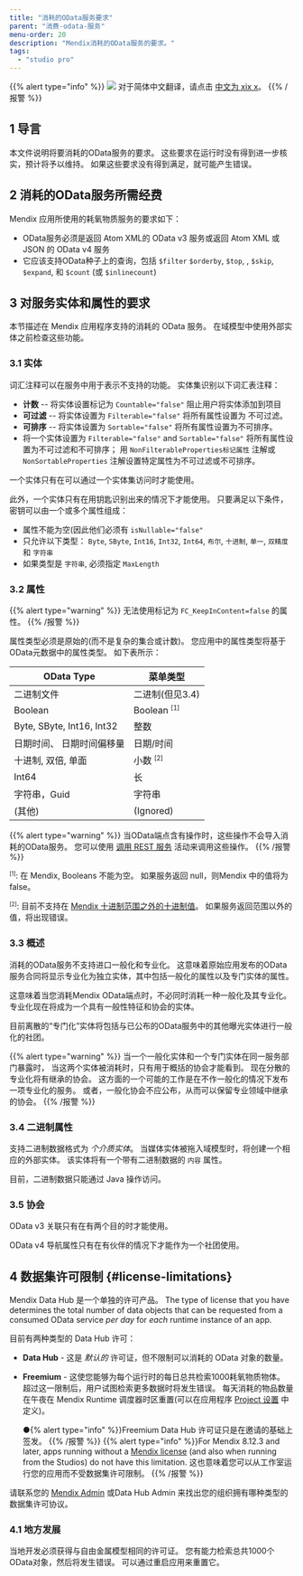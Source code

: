 ```yaml
---
title: "消耗的OData服务要求"
parent: "消费-odata-服务"
menu-order: 20
description: "Mendix消耗的OData服务的要求。"
tags:
  - "studio pro"
---
```


{{% alert type="info" %}}
<img src="attachments/chinese-translation/china.png" style="display: inline-block; margin: 0" /> 对于简体中文翻译，请点击 [中文为 xix x](https://cdn.mendix.tencent-cloud.com/documentation/refguide8/consumed-odata-service-requirements.pdf)。
{{% /报警 %}}

## 1 导言

本文件说明将要消耗的OData服务的要求。 这些要求在运行时没有得到进一步核实，预计将予以维持。 如果这些要求没有得到满足，就可能产生错误。

## 2 消耗的OData服务所需经费

Mendix 应用所使用的耗氧物质服务的要求如下：

* OData服务必须是返回 Atom XML的 OData v3 服务或返回 Atom XML 或 JSON 的 OData v4 服务
* 它应该支持OData种子上的查询，包括 `$filter` `$orderby`, `$top`, , `$skip`, `$expand`, 和 `$count` (或 `$inlinecount`)

## 3 对服务实体和属性的要求

本节描述在 Mendix 应用程序支持的消耗的 OData 服务。 在域模型中使用外部实体之前检查这些功能。

### 3.1 实体

词汇注释可以在服务中用于表示不支持的功能。 实体集识别以下词汇表注释：

* **计数** -- 将实体设置标记为 `Countable="false"` 阻止用户将实体添加到项目
* **可过滤** -- 将实体设置为 `Filterable="false"` 将所有属性设置为 不可过滤。
* **可排序** -- 将实体设置为 `Sortable="false"` 将所有属性设置为不可排序。
* 将一个实体设置为 `Filterable="false"` and `Sortable="false"` 将所有属性设置为不可过滤和不可排序； 用 `NonFilterableProperties标记属性` 注解或 `NonSortableProperties` 注解设置特定属性为不可过滤或不可排序。

一个实体只有在可以通过一个实体集访问时才能使用。

此外，一个实体只有在用钥匙识别出来的情况下才能使用。 只要满足以下条件，密钥可以由一个或多个属性组成：

* 属性不能为空(因此他们必须有 `isNullable="false"`
* 只允许以下类型： `Byte`, `SByte`, `Int16`, `Int32`, `Int64`, `布尔`, `十进制`, `单一`, `双精度`和 `字符串`
* 如果类型是 `字符串`, 必须指定 `MaxLength`

### 3.2 属性

{{% alert type="warning" %}}
无法使用标记为 `FC_KeepInContent=false` 的属性。
{{% /报警 %}}

属性类型必须是原始的(而不是复杂的集合或计数)。 您应用中的属性类型将基于OData元数据中的属性类型。 如下表所示：

| OData Type                | 菜单类型                                  |
| ------------------------- | ------------------------------------- |
| 二进制文件                     | 二进制(但见3.4)                            |
| Boolean                   | Boolean <sup><small>[1]</small></sup> |
| Byte, SByte, Int16, Int32 | 整数                                    |
| 日期时间、 日期时间偏移量             | 日期/时间                                 |
| 十进制, 双倍, 单面               | 小数 <sup><small>[2]</small></sup>      |
| Int64                     | 长                                     |
| 字符串，Guid                  | 字符串                                   |
| (其他)                      | (Ignored)                             |

{{% alert type="warning" %}}
当OData端点含有操作时，这些操作不会导入消耗的OData服务。 您可以使用 [调用 REST 服务](call-rest-action) 活动来调用这些操作。
{{% /报警 %}}

<sup><small>[1]</small></sup>: 在 Mendix, Booleans 不能为空。 如果服务返回 null，则Mendix 中的值将为false。

<sup><small>[2]</small></sup>: 目前不支持在 [Mendix 十进制范围之外的十进制值](attributes#type)。 如果服务返回范围以外的值，将出现错误。

### 3.3 概述

消耗的OData服务不支持进口一般化和专业化。 这意味着原始应用发布的OData服务合同将显示专业化为独立实体，其中包括一般化的属性以及专门实体的属性。

这意味着当您消耗Mendix OData端点时，不必同时消耗一种一般化及其专业化。 专业化现在将成为一个具有一般性特征和协会的实体。

目前离散的“专门化”实体将包括与已公布的OData服务中的其他曝光实体进行一般化的社团。

{{% alert type="warning" %}}
当一个一般化实体和一个专门实体在同一服务部门暴露时， 当这两个实体被消耗时，只有用于概括的协会才能看到。 现在分散的专业化将有继承的协会。 这方面的一个可能的工作是在不作一般化的情况下发布一项专业化的服务。 或者，一般化协会不应公布，从而可以保留专业领域中继承的协会。
{{% /报警 %}}

### 3.4 二进制属性

支持二进制数据格式为 *个介质实体*。 当媒体实体被拖入域模型时，将创建一个相应的外部实体。 该实体将有一个带有二进制数据的 `内容` 属性。

目前，二进制数据只能通过 Java 操作访问。

### 3.5 协会

OData v3 关联只有在有两个目的时才能使用。

OData v4 导航属性只有在有伙伴的情况下才能作为一个社团使用。

## 4 数据集许可限制 {#license-limitations}

Mendix Data Hub 是一个单独的许可产品。 The type of license that you have determines the total number of data objects that can be requested from a consumed OData service *per day* for *each* runtime instance of an app.

目前有两种类型的 Data Hub 许可：

* **Data Hub** - 这是 *默认的* 许可证，但不限制可以消耗的 OData 对象的数量。

* **Freemium** - 这使您能够为每个运行时的每日总共检索1000耗氧物质物体。 超过这一限制后，用户试图检索更多数据时将发生错误。 每天消耗的物品数量在午夜在 Mendix Runtime 调度器时区重置(可以在应用程序 [Project 设置](project-settings#scheduled) 中定义)。

  ●{% alert type="info" %}}Freemium Data Hub 许可证只是在邀请的基础上签发。 {{% /报警 %}}
  {{% alert type="info" %}}For Mendix 8.12.3 and later, apps running without a [Mendix license](/developerportal/deploy/licensing-apps-outside-mxcloud) (and also when running from the Studios) do not have this limitation. 这也意味着您可以从工作室运行您的应用而不受数据集许可限制。 {{% /报警 %}}

请联系您的 [Mendix Admin](/developerportal/control-center/index#company) 或Data Hub Admin 来找出您的组织拥有哪种类型的数据集许可协议。


### 4.1 地方发展

当地开发必须获得与自由金属模型相同的许可证。 您有能力检索总共1000个OData对象，然后将发生错误。 可以通过重启应用来重置它。
